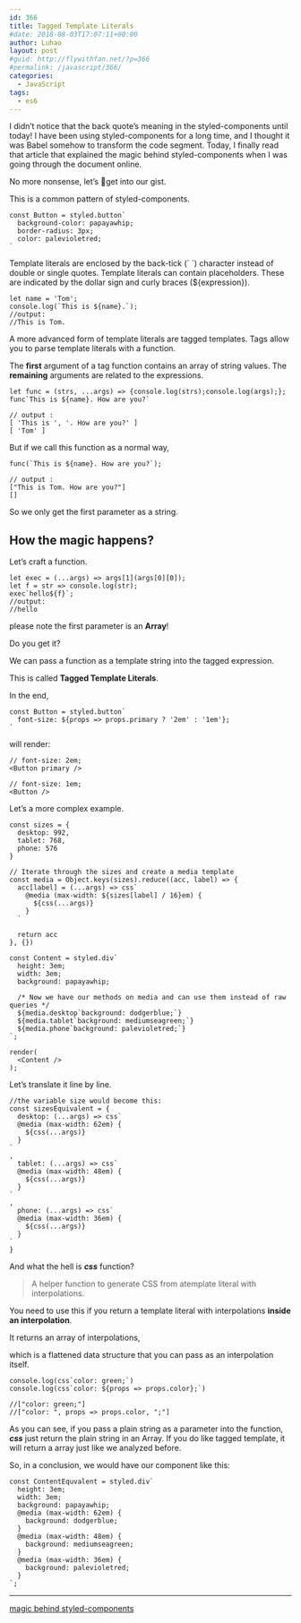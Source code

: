 ```yaml
---
id: 366
title: Tagged Template Literals
#date: 2018-08-03T17:07:11+00:00
author: Luhao
layout: post
#guid: http://flywithfan.net/?p=366
#permalink: /javascript/366/
categories:
  - JavaScript
tags:
  - es6
---
```

I didn&#8217;t notice that the back quote&#8217;s meaning in the styled-components until today! I have been using styled-components for a long time, and I thought it was Babel somehow to transform the code segment. Today, I finally read that article that explained the magic behind styled-components when I was going through the document online.

No more nonsense, let&#8217;s get into our gist.
  
This is a common pattern of styled-components.

<pre><code class="language-javascript ">const Button = styled.button`
  background-color: papayawhip;
  border-radius: 3px;
  color: palevioletred;
`
</code></pre>

Template literals are enclosed by the back-tick (&#96; &#96;) character instead of double or single quotes. Template literals can contain placeholders. These are indicated by the dollar sign and curly braces (${expression}).

<pre><code class="language-javascript ">let name = 'Tom';
console.log(`This is ${name}.`);
//output:
//This is Tom.
</code></pre>

A more advanced form of template literals are tagged templates. Tags allow you to parse template literals with a function.

The **first** argument of a tag function contains an array of string values. The **remaining** arguments are related to the expressions.

<pre><code class="language-javascript ">let func = (strs, ...args) =&gt; {console.log(strs);console.log(args);};
func`This is ${name}. How are you?`

// output :
[ 'This is ', '. How are you?' ]  
[ 'Tom' ]
</code></pre>

But if we call this function as a normal way,

<pre><code class="language-javascript ">func(`This is ${name}. How are you?`);

// output :
["This is Tom. How are you?"]
[]
</code></pre>

So we only get the first parameter as a string.

## How the magic happens?

Let&#8217;s craft a function.

<pre><code class="language-javascript ">let exec = (...args) =&gt; args[1](args[0][0]);
let f = str =&gt; console.log(str);
exec`hello${f}`;
//output:
//hello
</code></pre>

please note the first parameter is an **Array**!

Do you get it?

We can pass a function as a template string into the tagged expression.

This is called **Tagged Template Literals**.

In the end,

<pre><code class="language-javascript ">const Button = styled.button`
  font-size: ${props =&gt; props.primary ? '2em' : '1em'};
`
</code></pre>

will render:

<pre><code class="">// font-size: 2em;
&lt;Button primary /&gt;

// font-size: 1em;
&lt;Button /&gt;
</code></pre>

Let&#8217;s a more complex example.

<pre><code class="language-javascript ">const sizes = {
  desktop: 992,
  tablet: 768,
  phone: 576
}

// Iterate through the sizes and create a media template
const media = Object.keys(sizes).reduce((acc, label) =&gt; {
  acc[label] = (...args) =&gt; css`
    @media (max-width: ${sizes[label] / 16}em) {
      ${css(...args)}
    }
  `

  return acc
}, {})

const Content = styled.div`
  height: 3em;
  width: 3em;
  background: papayawhip;

  /* Now we have our methods on media and can use them instead of raw queries */
  ${media.desktop`background: dodgerblue;`}
  ${media.tablet`background: mediumseagreen;`}
  ${media.phone`background: palevioletred;`}
`;

render(
  &lt;Content /&gt;
);
</code></pre>

Let&#8217;s translate it line by line.

<pre><code class="language-javascript ">//the variable size would become this:
const sizesEquivalent = {
  desktop: (...args) =&gt; css`
  @media (max-width: 62em) {
    ${css(...args)}
  }
`
,
  tablet: (...args) =&gt; css`
  @media (max-width: 48em) {
    ${css(...args)}
  }
`
,
  phone: (...args) =&gt; css`
  @media (max-width: 36em) {
    ${css(...args)}
  }
`
}
</code></pre>

And what the hell is **_css_** function?

> A helper function to generate CSS from atemplate literal with interpolations. 

You need to use this if you return a template literal with interpolations **inside an interpolation**.

It returns an array of interpolations,
  
which is a flattened data structure that you can pass as an interpolation itself.

<pre><code class="language-javascript ">console.log(css`color: green;`)
console.log(css`color: ${props =&gt; props.color};`)

//["color: green;"]
//["color: ", props =&gt; props.color, ";"]
</code></pre>

As you can see, if you pass a plain string as a parameter into the function, **_css_** just return the plain string in an Array. If you do like tagged template, it will return a array just like we analyzed before.

So, in a conclusion, we would have our component like this:

<pre><code class="language-javascript ">const ContentEquvalent = styled.div`
  height: 3em;
  width: 3em;
  background: papayawhip;
  @media (max-width: 62em) {
    background: dodgerblue;
  }
  @media (max-width: 48em) {
    background: mediumseagreen;
  }
  @media (max-width: 36em) {
    background: palevioletred;
  }
`;
</code></pre>

* * *

[magic behind styled-components](https://mxstbr.blog/2016/11/styled-components-magic-explained/)